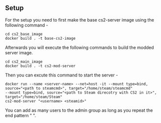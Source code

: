 ## Setup
For the  setup you need to first make the base cs2-server image using the following command -
```
cd cs2_base_image
docker build . -t base-cs2-image
```
Afterwards you will execute the following commands to build the modded server image.
```
cd cs2_main_image
docker build . -t cs2-mod-server
```
Then you can excute this command to start the server - 

```
docker run --name <server-name> --net=host -it --mount type=bind, source="<path to steamcmd>", target="/home/steam/steamcmd"
--mount type=bind, source="<path to Steam direcotry with CS2 in it>", target="/home/steam/Steam"
cs2-mod-server "<username> <steamid>" 
```

You can add as many users to the admin group as long as you repeat the end pattern "<username> <steamid>". 

